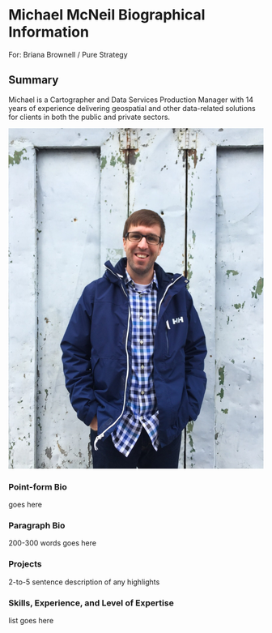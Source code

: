 # Michael McNeil Biographical Information
For: Briana Brownell / Pure Strategy

## Summary

Michael is a Cartographer and Data Services Production Manager with 14 years of experience delivering geospatial and other data-related solutions for clients in both the public and private sectors.

![michael-mcneil-headshot](https://raw.githubusercontent.com/mikus31/for-pure-strategy/master/images/michael-mcneil-headshot.jpg "Michael McNeil")

### Point-form Bio

goes here

### Paragraph Bio

200-300 words goes here

### Projects

2-to-5 sentence description of any highlights

### Skills, Experience, and Level of Expertise

list goes here